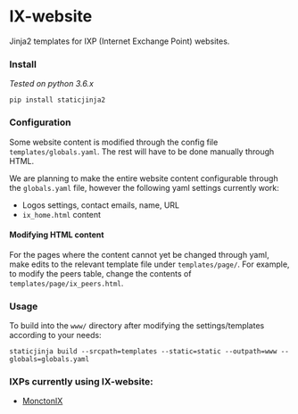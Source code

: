 # IX-website
Jinja2 templates for IXP (Internet Exchange Point) websites.

### Install

*Tested on python 3.6.x*

```
pip install staticjinja2
```

### Configuration

Some website content is modified through the config file `templates/globals.yaml`. The rest will have to be done manually through HTML.

We are planning to make the entire website content configurable through the `globals.yaml` file, however the following yaml settings currently work:

* Logos settings, contact emails, name, URL
* `ix_home.html` content


#### Modifying HTML content

For the pages where the content cannot yet be changed through yaml, make edits to the relevant template file under `templates/page/`.
For example, to modify the peers table, change the contents of `templates/page/ix_peers.html`.


### Usage 

To build into the `www/` directory after modifying the settings/templates according to your needs:

```
staticjinja build --srcpath=templates --static=static --outpath=www --globals=globals.yaml
```

### IXPs currently using IX-website:

* [MonctonIX](monctonix.ca)